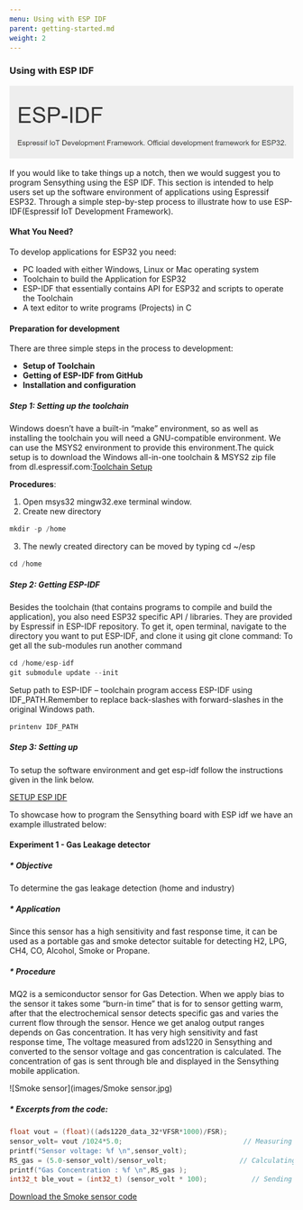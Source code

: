 ```yaml
---
menu: Using with ESP IDF
parent: getting-started.md
weight: 2
---
```


### Using with ESP IDF

![ESPidf](images/ESPidf.JPG)

If you would like to take things up a notch, then we would suggest you to program Sensything using the ESP IDF. This section is intended to help users set up the software environment of applications using Espressif ESP32. Through a simple step-by-step process to illustrate how to use ESP-IDF(Espressif IoT Development Framework).

#### What You Need?

To develop applications for ESP32 you need:
* PC loaded with either Windows, Linux or Mac operating system
* Toolchain to build the Application for ESP32
* ESP-IDF that essentially contains API for ESP32 and scripts to operate the Toolchain
* A text editor to write programs (Projects) in C

#### Preparation for development

There are three simple steps in the process to development:

* **Setup of Toolchain**
* **Getting of ESP-IDF from GitHub**
* **Installation and configuration**

##### Step 1: Setting up the toolchain

Windows doesn’t have a built-in “make” environment, so as well as installing the toolchain you will need a GNU-compatible environment. We can use the MSYS2 environment to provide this environment.The quick setup is to download the Windows all-in-one toolchain & MSYS2 zip file from dl.espressif.com:[Toolchain Setup](https://dl.espressif.com/dl/esp32_win32_msys2_environment_and_toolchain-20180110.zip)

**Procedures**:

1.	Open msys32 mingw32.exe terminal window.
2.	Create new directory
```c
mkdir -p /home
```
3.	The newly created directory can be moved by typing cd ~/esp
```c
cd /home
```
##### Step 2: Getting ESP-IDF

Besides the toolchain (that contains programs to compile and build the application), you also need ESP32 specific API / libraries. They are provided by Espressif in ESP-IDF repository. To get it, open terminal, navigate to the directory you want to put ESP-IDF, and clone it using git clone command:
To get all the sub-modules run another command
```c
cd /home/esp-idf
git submodule update --init
 ```

Setup path to ESP-IDF – toolchain program access ESP-IDF using IDF_PATH.Remember to replace back-slashes with forward-slashes in the original Windows path.
```c
printenv IDF_PATH
```
##### Step 3: Setting up

To setup the software environment and get esp-idf follow the instructions given in the link below.

[SETUP ESP IDF](https://www.google.com/url?q=https://docs.espressif.com/projects/esp-idf/en/latest/get-started/index.html)

To showcase how to program the Sensything board with ESP idf we have an example illustrated below:

#### Experiment 1 - Gas Leakage detector

##### * Objective

To determine the gas leakage detection (home and industry)

##### * Application

Since this sensor has a high sensitivity and fast response time, it can be used as a portable gas and smoke detector suitable for detecting H2, LPG, CH4, CO, Alcohol, Smoke or Propane.

##### * Procedure

MQ2 is a semiconductor sensor for Gas Detection. When we apply bias to the sensor it takes some “burn-in time” that is for to sensor getting warm, after that the electrochemical sensor detects specific gas and varies the current flow through the sensor. Hence we get analog output ranges depends on Gas concentration. It has very high sensitivity and fast response time, The voltage measured from ads1220 in Sensything and converted to the sensor voltage and gas concentration is calculated. The concentration of gas is sent through ble and displayed in the Sensything mobile application.

![Smoke sensor](images/Smoke sensor.jpg)

##### * Excerpts from the code:

```c
float vout = (float)((ads1220_data_32*VFSR*1000)/FSR); 
sensor_volt= vout /1024*5.0;                              // Measuring mq2 gas sensor voltage
printf("Sensor voltage: %f \n",sensor_volt);
RS_gas = (5.0-sensor_volt)/sensor_volt;                  // Calculating gas concentration
printf("Gas Concentration : %f \n",RS_gas );
int32_t ble_vout = (int32_t) (sensor_volt * 100);           // Sending the sensor value through ble
```

[Download the Smoke sensor code](https://www.google.com/url?q=https://github.com/Protocentral/protocentral_sensything/tree/master/software/Sensything_esp-idf/Sensything_experiments/Analog_Sensors/MQ2_GasSensor&sa=D&source=hangouts&ust=1547734061557000&usg=AFQjCNFY6pU_dnog8ALqcdMeEP1rqzBgyg)
